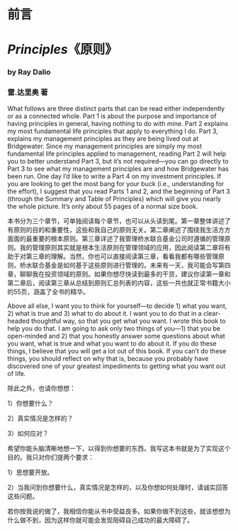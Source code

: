 # 前言

# _Principles_《原则》

### by Ray Dalio

### 雷.达里奥 著

What follows are three distinct parts that can be read either independently or as a connected whole. Part 1 is about the purpose and importance of having principles in general, having nothing to do with mine. Part 2 explains my most fundamental life principles that apply to everything I do. Part 3, explains my management principles as they are being lived out at Bridgewater. Since my management principles are simply my most fundamental life principles applied to management, reading Part 2 will help you to better understand Part 3, but it’s not required—you can go directly to Part 3 to see what my management principles are and how Bridgewater has been run. One day I’d like to write a Part 4 on my investment principles. If you are looking to get the most bang for your buck (i.e., understanding for the effort), I suggest that you read Parts 1 and 2, and the beginning of Part 3 (through the Summary and Table of Principles) which will give you nearly the whole picture. It’s only about 55 pages of a normal size book.

本书分为三个章节，可单独阅读每个章节，也可以从头读到尾。第一章整体讲述了有原则的目的和重要性，这些和我自己的原则无关。第二章阐述了围绕我生活方方面面的最重要的根本原则。第三章详述了我管理桥水联合基金公司时遵循的管理原则。我的管理原则其实就是根本生活原则在管理领域的应用，因此阅读第二章将有助于对第三章的理解。当然，你也可以直接阅读第三章，看看我都有哪些管理原则，桥水联合基金是如何基于这些原则进行管理的。未来有一天，我可能会写第四章，聊聊我在投资领域的原则。如果你想尽快读到最多的干货，建议你读第一章和第二章后，阅读第三章从总结到原则汇总列表的内容，这些一共也就正常书籍大小的55页，涵盖了全书的精华。

Above all else, I want you to think for yourself—to decide 1) what you want, 2) what is true and 3) what to do about it. I want you to do that in a clear-headed thoughtful way, so that you get what you want. I wrote this book to help you do that. I am going to ask only two things of you—1) that you be open-minded and 2) that you honestly answer some questions about what you want, what is true and what you want to do about it. If you do these things, I believe that you will get a lot out of this book. If you can’t do these things, you should reflect on why that is, because you probably have discovered one of your greatest impediments to getting what you want out of life.

除此之外，也请你想想：

1）你想要什么？

2）真实情况是怎样的？

3）如何应对？

希望你能头脑清晰地想一下，以得到你想要的东西。我写这本书就是为了实现这个目的。我只对你们提两个要求：

1）思想要开放。

2）当我问到你想要什么，真实情况是怎样的，以及你想如何处理时，请诚实回答这些问题。

若你按我说的做了，我相信你能从书中受益良多。如果你做不到这些，就该想想为什么做不到，因为这样你就可能会发现阻碍自己成功的最大障碍了。